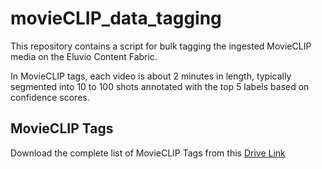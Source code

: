 # movieCLIP_data_tagging
This repository contains a script for bulk tagging the ingested MovieCLIP media on the Eluvio Content Fabric.

In MovieCLIP tags, each video is about 2 minutes in length, typically segmented into 10 to 100 shots annotated with the top 5 labels based on confidence scores.

## MovieCLIP Tags
Download the complete list of MovieCLIP Tags from this [Drive Link](https://drive.google.com/file/d/15EhA0BT3IF0EuLP1yXr5nn5ad9soxxox/view)
